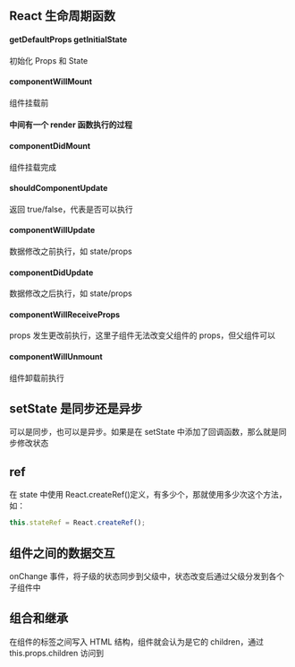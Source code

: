 ## React 生命周期函数

#### getDefaultProps getInitialState

初始化 Props 和 State

#### componentWillMount

组件挂载前

#### 中间有一个 render 函数执行的过程

#### componentDidMount

组件挂载完成

#### shouldComponentUpdate

返回 true/false，代表是否可以执行

#### componentWillUpdate

数据修改之前执行，如 state/props

#### componentDidUpdate

数据修改之后执行，如 state/props

#### componentWillReceiveProps

props 发生更改前执行，这里子组件无法改变父组件的 props，但父组件可以

#### componentWillUnmount

组件卸载前执行

## setState 是同步还是异步

可以是同步，也可以是异步。如果是在 setState 中添加了回调函数，那么就是同步修改状态

## ref

在 state 中使用 React.createRef()定义，有多少个，那就使用多少次这个方法，如：

```js
this.stateRef = React.createRef();
```

## 组件之间的数据交互

onChange 事件，将子级的状态同步到父级中，状态改变后通过父级分发到各个子组件中

## 组合和继承

在组件的标签之间写入 HTML 结构，组件就会认为是它的 children，通过 this.props.children 访问到
